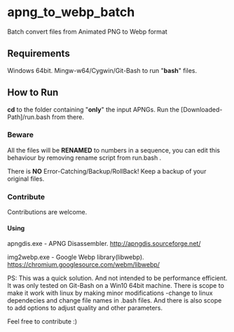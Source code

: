 # apng_to_webp_batch
Batch convert files from Animated PNG to Webp format


## Requirements
Windows 64bit.
 Mingw-w64/Cygwin/Git-Bash to run "**bash**" files.

## How to Run
 **cd** to the folder containing "**only**" the input APNGs. 
 Run the [Downloaded-Path]/run.bash from there.

### Beware
All the files will be **RENAMED** to numbers in a sequence, you can edit this behaviour by removing rename script from run.bash .

There is **NO** Error-Catching/Backup/RollBack!
Keep a backup of your original files.

### Contribute
Contributions are welcome.

#### Using
apngdis.exe - APNG Disassembler.
http://apngdis.sourceforge.net/

img2webp.exe - Google Webp library(libwebp).
https://chromium.googlesource.com/webm/libwebp/

PS: This was a quick solution. And not intended to be performance efficient.
It was only tested on Git-Bash on a Win10 64bit machine.
There is scope to make it work with linux by making minor modifications 
-change to linux dependecies and change file names in .bash files.
And there is also scope to add options to adjust quality and other parameters. 

Feel free to contribute :)
